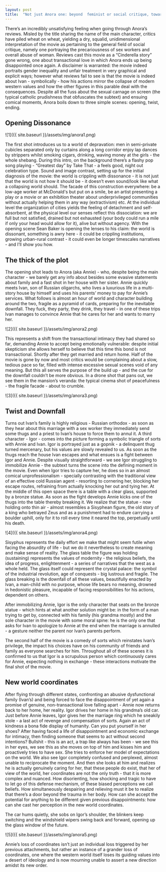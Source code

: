 ```yaml
---
layout: post
title:  "Not just Anora one: beyond  feminist or social critique, towards a diagnosis of the world"
---
```


There’s an incredibly unsatisfying feeling when going through Anora’s reviews. Misled by the title sharing the name of the main character, critics have piled wheat on wheat, yielding a dry, squalid, unidimensional interpretation of the movie as pertaining to the general field of social critique, namely one portraying the precariousness of sex workers and overall abuse of woman. Reviews cast this movie as a “Cinderella story” gone wrong, one about transactional love in which Anora ends up being disappointed once again. A disclaimer is warranted: the movie indeed portraits gender inequality and unfair treatment in very graphical and explicit ways; however what reviews fail to see is that the movie is indeed about Ivan - symbolically - how his actions mirror the collapse of modern western values and how the other figures in this parable deal with the consequences. Despite all the fuss about the sexual carnage on screen (the typical catholic prudishness that obfuscates the subtext) and ensuing comical moments, Anora boils down to three simple scenes: opening, twist, ending. <br>

<h2> Opening Dissonance</h2>

![1]({{ site.baseurl }}/assets/img/anora1.png)

The first shot introduces us to a world of depravation: men in semi-private cubicles separated only by curtains along a long corridor enjoy lap dances by strippers whilst smoking cigars, drinking, waving money at the girls - the whole shebang. During this intro, on the background there’s a flashy pop song playing - “Greatest day” by Take That - a feels good, night out celebration type. Sound and image contrast, setting up for the initial diagnosis of the movie: the world is crippling with dissonance - it is not just that the world is not how it should be - it doesn’t even sound/look like what a collapsing world should. The facade of this construction everywhere: be a low-age worker at McDonald's but put on a smile, be an artist presenting a play or a movie or an exhibition theater about underprivileged communities without actually helping them in any way (extractivism) etc. At the individual level the organization of cities yields the feeling of detachment and self-absorbent, at the physical level our senses reflect this dissociation: we are full but not satisfied, drained but not exhausted (your body could run a mile if only your head would allow for it), alive but without agency. With the opening scene Sean Baker is opening the lenses to his claim: the world is dissonant, something is awry here - it could be crippling institutions, growing urban-rural contrast - it could even be longer timescales narratives - and I’ll show you how. <br>

<h2> The thick of the plot </h2>

The opening shot leads to Anora (aka Annie) - who, despite being the main character - we barely get any info about besides some evasive statements about family and a fast shot in her house with her sister. Annie quickly meets Ivan, son of Russian oligarchs, who lives a luxurious life in a multi-story house by himself and uses his parents’ money to pay for Annie’s services. What follows is almost an hour of world and character building around the two, fragile as a pyramid of cards, preparing for the inevitable downfall. They fuck, they party, they drink, they travel - in one of these trips Ivan manages to convince Annie that he cares for her and wants to marry her. <br>

![2]({{ site.baseurl }}/assets/img/anora2.png)

This represents a shift from the transactional intimacy they had shared so far, demanding Annie to accept being emotionally vulnerable: despite initial skepticism she allows herself to believe that this time this bond is not transactional. Shortly after they get married and return home. Half of the movie is gone by now and most critics would be complaining about a slow, tedious pace so far, filled with intense excessive sexual scenes void of any meaning. But this all serves the purpose of the build up - and the cue for the downfall couldn’t be more obvious. In a drone shot that pans out, we see them in the mansion’s veranda: the typical cinema shot of peacefulness - the fragile facade - about to crumble. <br>

![3]({{ site.baseurl }}/assets/img/anora3.png)

<h2> Twist and Downfall </h2>

Turns out Ivan’s family is highly religious - Russian orthodox - as soon as they hear about this marriage with a sex worker they immediately send some thugs and a priest to Ivan’s house to force them to annul it. A third character - Igor - comes into the picture forming a symbolic triangle of sorts with Annie and Ivan. Igor is portrayed just as a gopnik - a delinquent thug turned mercenary, but his values are slowly revealed to us. As soon as the thugs reach the house Ivan escapes and what ensues is a fight between Igor and Annie. Despite visually straightforward - we see Igor struggling to immobilize Annie - the subtext turns the scene into the defining moment in the movie. Even when Igor tries to capture her, he does so in an almost comical unprofessionalism - specially contrasting with the traditional view of an effective cold Russian agent - resorting to cornering her, blocking her escape routes, refraining from actually knocking her out and tying her. At the middle of this open space there is a table with a clear glass, supported by a bronze statue. As soon as the fight develops Annie kicks one of the thugs into the table thereby breaking it. We realize that the statue - now holding onto thin air - almost resembles a Sisyphean figure, the old story of a king who betrayed Zeus and as a punishment had to endure carrying a boulder uphill, only for it to roll every time it neared the top, perpetually until his death.

![4]({{ site.baseurl }}/assets/img/anora4.png)

Sisyphus represents the daily effort we make that might seem futile when facing the absurdity of life - but we do it nevertheless to create meaning and make sense of reality. The glass table the figure was holding (sustaining) represents the values of modernity - the religious beliefs, the idea of progress, enlightenment - a series of narratives that the west as a whole held. The glass itself could represent the crystal palace: the symbol of the industrial revolution, age of conquests - big lustrous and fragile. The glass breaking is the downfall of all these values, beautifully enacted by Ivan, a man-child with no purpose, whose life bears no meaning, drowned in hedonistic pleasure, incapable of facing responsibilities for his actions, dependent on others.

After immobilizing Annie, Igor is the only character that seats on the bronze statue - which hints at what another solution might be: in the form of a man trying to get by, connected with his family (his grandma mostly) and the sole character in the movie with some moral spine: he is the only one that asks for Ivan to apologize to Annie at the end when the marriage is annulled - a gesture neither the parent nor Ivan’s parents perform.

The second half of the movie is a comedy of sorts which reinstates Ivan’s privilege, the impact his choices have on his community of friends and family as everyone searches for him. Throughout all of these scenes it is confirmed to us that Igor is a scrupulous person which continuously cares for Annie, expecting nothing in exchange - these interactions motivate the final shot of the movie.

<h2> New world coordinates </h2>

After flying through different states, confronting an abusive dysfunctional family (Ivan’s) and being forced to face the disappointment of yet again a promise of genuine, non-transactional love falling apart - Annie now returns back to her home, her reality. Igor drives her home in his grandma’s old car. Just before Annie leaves, Igor gives her the marriage ring which he sneakily stole - a last act of revenge and compensation of sorts. Again an act of kindness a bona fide display of humanity. Can you put yourself in her shoes? After having faced a life of disappointment and economic exchange for intimacy, then finding someone that seems to act without second intentions? Bullshit - this is an act, a trap like always has been - we see this in her eyes, we see this as she moves on top of him and kisses him and proactively tries to have sex. She tries to enforce her model of expectations on the world. We also see Igor completely confused and perplexed, almost unable to reciprocate the moment. And then she looks at him and realizes he is actually genuinely caring for her, that these people do exist, that her of view of the world, her coordinates are not the only truth - that it is more complex and nuanced. How disorienting, how shocking and tragic to have to let go of this defense mechanism, of these biased perceptions we call beliefs. How simultaneously despairing and relieving must it be to realize that there’s a door beyond the trauma in her body. How can she accept the potential for anything to be different given previous disappointments: how can she cast her perception in the new world coordinates.

The car hums quietly, she sobs on Igor’s shoulder, the blinkers keep switching and the windshield wipers swing back and forward, opening up the glass window of the future.

![5]({{ site.baseurl }}/assets/img/anora5.png)

Annie’s loss of coordinates isn’t just an individual loss triggered by her previous attachments, but rather an instance of a grander loss of coordinates, one where the western world itself loses its guiding values into a desert of ideology and is now mourning unable to assert a new direction amidst its new order.
